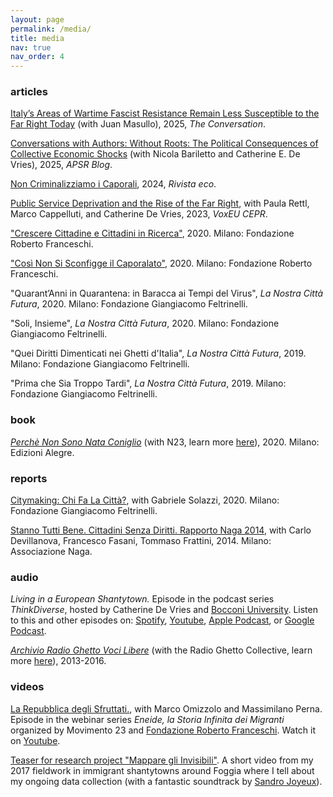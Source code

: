 ```yaml
---
layout: page
permalink: /media/
title: media
nav: true
nav_order: 4
---
```


### articles

[Italy’s Areas of Wartime Fascist Resistance Remain Less Susceptible to the Far Right Today](https://theconversation.com/italys-areas-of-wartime-fascist-resistance-remain-less-susceptible-to-the-far-right-today-255859) (with Juan Masullo), 2025, *The Conversation*.

[Conversations with Authors: Without Roots: The Political Consequences of Collective Economic Shocks](https://www.cambridge.org/core/blog/2025/03/17/conversations-with-authors-without-roots-the-political-consequences-of-collective-economic-shocks/) (with Nicola Bariletto and Catherine E. De Vries), 2025, *APSR Blog*.

[Non Criminalizziamo i Caporali](https://www.rivistaeco.com/2024/11/15/non-criminalizziamo-i-caporali/), 2024, *Rivista eco*.

[Public Service Deprivation and the Rise of the Far Right](https://cepr.org/voxeu/columns/public-service-deprivation-and-rise-far-right), with Paula Rettl, Marco Cappelluti, and Catherine De Vries, 2023, *VoxEU CEPR*.

["Crescere Cittadine e Cittadini in Ricerca"](https://www.fondfranceschi.it/notizie/crescere-cittadine-e-cittadini-in-ricerca/63466/), 2020. Milano: Fondazione Roberto Franceschi.

["Così Non Si Sconfigge il Caporalato"](https://www.fondfranceschi.it/notizie/cosi-non-si-sconfigge-il-caporalato-simone-cremaschi/63077/), 2020. Milano: Fondazione Roberto Franceschi.

"Quarant’Anni in Quarantena: in Baracca ai Tempi del Virus", *La Nostra Città Futura*, 2020. Milano: Fondazione Giangiacomo Feltrinelli.

"Soli, Insieme", *La Nostra Città Futura*, 2020. Milano: Fondazione Giangiacomo Feltrinelli.

"Quei Diritti Dimenticati nei Ghetti d'Italia", *La Nostra Città Futura*, 2019. Milano: Fondazione Giangiacomo Feltrinelli.

"Prima che Sia Troppo Tardi", *La Nostra Città Futura*, 2019. Milano: Fondazione Giangiacomo Feltrinelli.

### book

[*Perchè Non Sono Nata Coniglio*](https://www.fondfranceschi.it/libro-lydia-coniglio/) (with N23, learn more [here](https://simonecremaschi.com/publications/perchènonsononataconiglio)), 2020. Milano: Edizioni Alegre.

### reports

[Citymaking: Chi Fa La Città?](https://fondazionefeltrinelli.it/app/uploads/2020/09/Citymaking_.pdf), with Gabriele Solazzi, 2020. Milano: Fondazione Giangiacomo Feltrinelli.

[Stanno Tutti Bene. Cittadini Senza Diritti. Rapporto Naga 2014](https://naga.it/2014/12/17/cittadini-senza-diritti-rapporto-naga-2014-stanno-tutti-bene/), with Carlo Devillanova, Francesco Fasani, Tommaso Frattini, 2014. Milano: Associazione Naga.

### audio

*Living in a European Shantytown.* Episode in the podcast series *ThinkDiverse*, hosted by Catherine De Vries and [Bocconi University](https://www.unibocconi.eu/). Listen to this and other episodes on: [Spotify](https://open.spotify.com/episode/01xxdgvf5oSfsectYqiADy?si=6497cd5ae7084a34), [Youtube](https://www.youtube.com/watch?v=UyMZP6A2FfQ&list=PLNBlD2s94-0sAg2LV36QGRxXYHAPllKEm&index=6&t=108s), [Apple Podcast](https://podcasts.apple.com/us/podcast/5-living-in-european-shantytowns-with-simone-cremaschi/id1610080017?i=1000552546524), or [Google Podcast](https://podcasts.google.com/feed/aHR0cHM6Ly93d3cuc3ByZWFrZXIuY29tL3Nob3cvNTQyMjUwMS9lcGlzb2Rlcy9mZWVk/episode/aHR0cHM6Ly9hcGkuc3ByZWFrZXIuY29tL2VwaXNvZGUvNDg4NzE4Mzc?sa=X&ved=0CAUQkfYCahcKEwjwruf9kI73AhUAAAAAHQAAAAAQAQ).

[*Archivio Radio Ghetto Voci Libere*](https://radioghettovocilibere.wordpress.com/) (with the Radio Ghetto Collective, learn more [here](https://simonecremaschi.com/publications/radioghetto)), 2013-2016. 

### videos

[La Repubblica degli Sfruttati.](https://www.fondfranceschi.it/convegni-e-altre-attivita/la-repubblica-degli-sfruttati-diritti-del-lavoro-contro-caporalato-simone-cremaschi-e-marco-omizzolo-dialogano-con-massimiliano-perna/78388/), with Marco Omizzolo and Massimilano Perna. Episode in the webinar series *Eneide, la Storia Infinita dei Migranti* organized by Movimento 23 and [Fondazione Roberto Franceschi](https://www.fondfranceschi.it/). Watch it on [Youtube](https://www.youtube.com/watch?v=YeTVIUKZs3c).

[Teaser for research project "Mappare gli Invisibili"](https://www.youtube.com/watch?v=OJWWBqAfGCU). A short video from my 2017 fieldwork in immigrant shantytowns around Foggia where I tell about my ongoing data collection (with a fantastic soundtrack by [Sandro Joyeux](https://open.spotify.com/artist/40BW0WxWyudFtFEawvZVp6?si=h6OAZOjuRAmraZ6nYEYz5g)).


